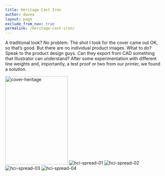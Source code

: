 ```yaml
---
title: Heritage Cast Iron
author: davea
layout: page
exclude_from_nav: true
permalink: /heritage-cast-iron/
---
```

A traditional look? No problem. The shot I took for the cover came out OK, so that&#8217;s good. But there are no individual product images. What to do? Speak to the product design guys. Can they export from CAD something that Illustrator can understand? After some experimentation with different line weights and, importantly, a test proof or two from our printer, we found a solution.

<img class="alignnone size-full wp-image-586" src="http://www.daveallengraphics.com/wp-content/uploads/2013/01/cover-heritage.jpg" alt="cover-heritage" width="200" height="283" /> <img class="alignnone size-full wp-image-793" src="http://www.daveallengraphics.com/wp-content/uploads/2014/04/hci-spread-01.jpg" alt="hci-spread-01" /> <img class="alignnone size-full wp-image-794" src="http://www.daveallengraphics.com/wp-content/uploads/2014/04/hci-spread-02.jpg" alt="hci-spread-02" /> <img class="alignnone size-full wp-image-795" src="http://www.daveallengraphics.com/wp-content/uploads/2014/04/hci-spread-03.jpg" alt="hci-spread-03" /> <img class="alignnone size-full wp-image-796" src="http://www.daveallengraphics.com/wp-content/uploads/2014/04/hci-spread-04.jpg" alt="hci-spread-04" />
